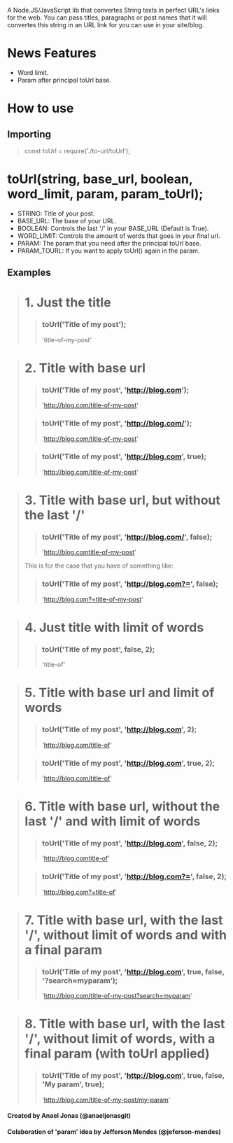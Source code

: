 A Node.JS/JavaScript lib that convertes String texts in perfect URL's links for the web. You can pass titles, paragraphs or post names that it will convertes this string in an URL link for you can use in your site/blog.

# News Features

- Word limit.
- Param after principal toUrl base.

# How to use

## Importing

> const toUrl = require('./to-url/toUrl');

# toUrl(string, base_url, boolean, word_limit, param, param_toUrl);

- STRING: Title of your post.
- BASE_URL: The base of your URL.
- BOOLEAN: Controls the last '/' in your BASE_URL (Default is True).
- WORD_LIMIT: Controls the amount of words that goes in your final url.
- PARAM: The param that you need after the principal toUrl base.
- PARAM_TOURL: If you want to apply toUrl() again in the param.

## Examples

> # 1. Just the title
> 
>> ### toUrl('Title of my post');
>> 'title-of-my-post'

> # 2. Title with base url
>
>> ### toUrl('Title of my post', 'http://blog.com');
>> 'http://blog.com/title-of-my-post'
>
>> ### toUrl('Title of my post', 'http://blog.com/');
>> 'http://blog.com/title-of-my-post'
>
>> ### toUrl('Title of my post', 'http://blog.com', true);
>> 'http://blog.com/title-of-my-post'

> # 3. Title with base url, but without the last '/'
>
>> ### toUrl('Title of my post', 'http://blog.com/', false);
>> 'http://blog.comtitle-of-my-post'
>
> This is for the case that you have of something like:
>
>> ### toUrl('Title of my post', 'http://blog.com?=', false);
>> 'http://blog.com?=title-of-my-post'

> # 4. Just title with limit of words
>
>> ### toUrl('Title of my post', false, 2);
>> 'title-of'

> # 5. Title with base url and limit of words
>
>> ### toUrl('Title of my post', 'http://blog.com', 2);
>> 'http://blog.com/title-of'
>
>> ### toUrl('Title of my post', 'http://blog.com', true, 2);
>> 'http://blog.com/title-of'

> # 6. Title with base url, without the last '/' and with limit of words
>
>> ### toUrl('Title of my post', 'http://blog.com', false, 2);
>> 'http://blog.comtitle-of'
>
>> ### toUrl('Title of my post', 'http://blog.com?=', false, 2);
>> 'http://blog.com?=title-of'

> # 7. Title with base url, with the last '/', without limit of words and with a final param
>
>> ### toUrl('Title of my post', 'http://blog.com', true, false, '?search=myparam');
>> 'http://blog.com/title-of-my-post?search=myparam'

> # 8. Title with base url, with the last '/', without limit of words, with a final param (with toUrl applied)
>
>> ### toUrl('Title of my post', 'http://blog.com', true, false, 'My param', true);
>> 'http://blog.com/title-of-my-post/my-param'

#### Created by Anael Jonas (@anaeljonasgit)
#### Colaboration of 'param' idea by Jefferson Mendes (@jeferson-mendes)
